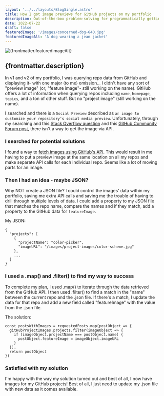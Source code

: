 ```yaml
---
layout: '../../layouts/BlogSingle.astro'
title: How I got image previews for GitHub projects on my portfolio
description: Out-of-the-box problem-solving for programmatically getting images
date: 2022-07-22
draft: false
featuredImage: '/images/concerned-dog-640.jpg'
featuredImageAlt: 'A dog wearing a jean jacket'
---
```


<img src={frontmatter.featuredImage} alt={frontmatter.featuredImageAlt} />

## {frontmatter.description}

In v1 and v2 of my portfolio, I was querying repo data from GitHub and displaying it- with one major (to me) omission... I didn't have any sort of "preview image" (or, "feature image"- still working on the name). GitHub offers a lot of information when querying repos including `name`, `homepage`, `topics`, and a ton of other stuff. But no "project image" (still working on the name).

I searched and there is a `Social Preview` described as `an image to customize your repository’s social media preview`. Unfortunately, through my searching and this [Stack Overflow question](https://stackoverflow.com/questions/60381683/how-to-get-the-social-preview-of-a-github-project) and this [GitHub Community Forum post](https://github.community/t/github-api-how-to-get-social-image/138890), there isn't a way to get the image via API.

### I searched for potential solutions

I found a way to [fetch images using GitHub's API](https://stackoverflow.com/questions/59689516/is-there-any-way-to-fetch-images-using-githubs-api). This would result in me having to put a preview image at the same location on all my repos and make separate API calls for each individual repo. Seems like a lot of moving parts for an image.

### Then I had an idea - maybe JSON?

Why NOT create a JSON file? I could control the images' data within my portfolio, saving me extra API calls and saving me the trouble of having to drill through multiple levels of data. I could add a property to my JSON file that matches the repo name, compare the names and if they match, add a property to the GitHub data for `featureImage`.

My JSON:

```
{
  "projects": [
    {
      "projectName": "color-picker",
      "imageURL": "/images/project-images/color-scheme.jpg"
    },
    ...
  ]
}

```

### I used a .map() and .filter() to find my way to success

To complete my plan, I used .map() to iterate through the data retrieved from the GitHub API. I then used .filter() to find a match in the "name" between the current repo and the .json file. If there's a match, I update the data for that repo and add a new field called "featureImage" with the value from the .json file.

The solution:

```
const postsWithImages = requestedPosts.map(postObject => {
  gitHubProjectImages.projects.filter(imageObject => {
    if (imageObject.projectName === postObject.name) {
      postObject.featureImage = imageObject.imageURL
    }
  });
  return postObject
})
```

### Satisfied with my solution

I'm happy with the way my solution turned out and best of all, I now have images for my GitHub projects! Best of all, I just need to update my .json file with new data as it comes available.
